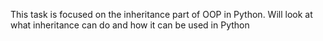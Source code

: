 This task is focused on the inheritance part of OOP in Python.
Will look at what inheritance can do and how it can be used in Python
